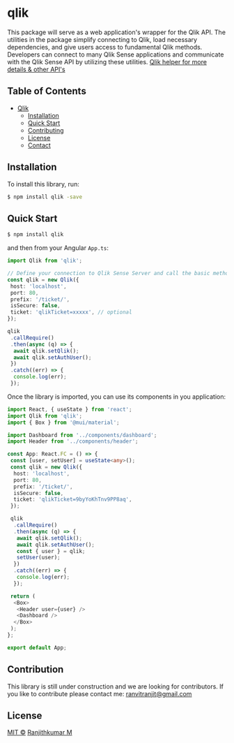 # qlik

This package will serve as a web application's wrapper for the Qlik API. The utilities in the package simplify connecting to Qlik, load necessary dependencies, and give users access to fundamental Qlik methods. Developers can connect to many Qlik Sense applications and communicate with the Qlik Sense API by utilizing these utilities. [Qlik helper for more details & other API's](https://help.qlik.com/en-US/sense-developer/August2022/Subsystems/APIs/Content/Sense_ClientAPIs/capability-apis-reference.htm)

## Table of Contents

- [Qlik](#qlik)
    - [Installation](#installation)
    - [Quick Start](#quick-start)
    - [Contributing](#contributing)
    - [License](#license)
    - [Contact](#contact)
## Installation

To install this library, run:

```bash
$ npm install qlik -save
```

## Quick Start

```bash
$ npm install qlik
```

and then from your Angular `App.ts`:

```typescript
import Qlik from 'qlik';

// Define your connection to Qlik Sense Server and call the basic methods.
const qlik = new Qlik({
 host: 'localhost',
 port: 80,
 prefix: '/ticket/',
 isSecure: false,
 ticket: 'qlikTicket=xxxxx', // optional
});

qlik
 .callRequire()
 .then(async (q) => {
  await qlik.setQlik();
  await qlik.setAuthUser();
 })
 .catch((err) => {
  console.log(err);
 });
```

Once the library is imported, you can use its components in you application:

```typescript
import React, { useState } from 'react';
import Qlik from 'qlik';
import { Box } from '@mui/material';

import Dashboard from '../components/dashboard';
import Header from '../components/header';

const App: React.FC = () => {
 const [user, setUser] = useState<any>();
 const qlik = new Qlik({
  host: 'localhost',
  port: 80,
  prefix: '/ticket/',
  isSecure: false,
  ticket: 'qlikTicket=9byYoKhTnv9PP8aq',
 });

 qlik
  .callRequire()
  .then(async (q) => {
   await qlik.setQlik();
   await qlik.setAuthUser();
   const { user } = qlik;
   setUser(user);
  })
  .catch((err) => {
   console.log(err);
  });

 return (
  <Box>
   <Header user={user} />
   <Dashboard />
  </Box>
 );
};

export default App;
```

## Contribution

This library is still under construction and we are looking for contributors.
If you like to contribute please contact me: ranvitranjit@gmail.com

## License

[MIT ©](./LICENSE) [Ranjithkumar M](https://ranvithm.github.io/)
